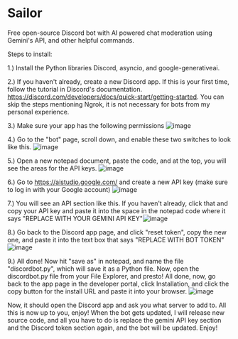 # Sailor
Free open-source Discord bot with AI powered chat moderation using Gemini's API, and other helpful commands.


Steps to install:

1.) Install the Python libraries Discord, asyncio, and google-generativeai.

2.) If you haven't already, create a new Discord app. If this is your first time, follow the tutorial in Discord's documentation. https://discord.com/developers/docs/quick-start/getting-started. You can skip the steps mentioning Ngrok, it is not necessary for bots from my personal experience.

3.) Make sure your app has the following permissions
![image](https://github.com/user-attachments/assets/28b12db5-df62-4003-8e35-0f87795d0121)

4.) Go to the "bot" page, scroll down, and enable these two switches to look like this. ![image](https://github.com/user-attachments/assets/4af71967-b80c-4314-8fa4-cbb006d0dd8c)


5.) Open a new notepad document, paste the code, and at the top, you will see the areas for the API keys.
![image](https://github.com/user-attachments/assets/3706e203-a433-48aa-99a9-059728034c28)

6.) Go to https://aistudio.google.com/ and create a new API key (make sure to log in with your Google account)
![image](https://github.com/user-attachments/assets/21d62554-cdf4-49ae-a5b4-613b5c450a4c)

7.) You will see an API section like this. If you haven't already, click that and copy your API key and paste it into the space in the notepad code where it says "REPLACE WITH YOUR GEMINI API KEY"![image](https://github.com/user-attachments/assets/3f674ed2-ea69-47ef-b026-a9b9ec4544ee)

8.) Go back to the Discord app page, and click "reset token", copy the new one, and paste it into the text box that says "REPLACE WITH BOT TOKEN"![image](https://github.com/user-attachments/assets/eff0777a-a7ae-4a01-bcff-6aefb4626a87)

9.) All done! Now hit "save as" in notepad, and name the file "discordbot.py", which will save it as a Python file. Now, open the discordbot.py file from your File Explorer, and presto! All done, now, go back to the app page in the developer portal, click Installation, and click the copy button for the install URL and paste it into your browser. ![image](https://github.com/user-attachments/assets/f55caeba-5477-4d4d-82eb-ccc4383c99b4)

Now, it should open the Discord app and ask you what server to add to. All this is now up to you, enjoy! When the bot gets updated, I will release new source code, and all you have to do is replace the gemini API key section and the Discord token section again, and the bot will be updated. Enjoy!





